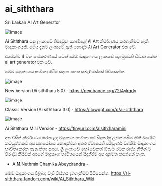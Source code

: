# ai_siththara
Sri Lankan AI Art Generator

![image](https://github.com/user-attachments/assets/ea50b991-a09b-4871-a93d-f5600a7a3c6a)



Ai Siththara යනු ලංකාවේ නිපදවුන නොමිළේ Ai Art නිර්මාණය කරගැනීමට හැකි මෘදුකාංගයකි.
මෙය දැනට ලංකාවේ ඇති හොඳම Ai Art Generator එක වේ.

එමෙන්ම 4 වන සංස්කරණයේ පටන් මෙම මෘදුකාංගය ලංකාවේ පළමුවෙනි විවෘත කේත ai art generator එක වේ.

මෙම මෘදුකාංගය භාවිතා කිරීම සඳහා පහත සබැඳි ඔස්සේ පිවිසෙන්න.

![image](https://github.com/user-attachments/assets/5b4b9ca9-e44b-4f06-9b63-8492d84b4bf2)

New Version (Ai siththara 5.0) - https://perchance.org/72t4ylrqdy

![image](https://github.com/user-attachments/assets/9d501a17-b79b-4d00-ac79-f595c1780b76)

Classic Version (Ai siththara 3.0) - https://flowgpt.com/p/ai-siththara

![image](https://github.com/user-attachments/assets/2ff2312c-7642-4d6d-a7e2-c1e1f2ec60c2)

Ai Siththara Mini Version - https://tinyurl.com/aisiththaramini

අප විසින් නිර්මාණය කරන ලද මෘදුකාංග භාවිතා කර සිදුකරනු ලබන කිසිම නීති විරෝධී කටයුත්තකට අප සහයෝගය නොදක්වන අතර ඒවායෙහි සම්පූර්ණ වගකීම මෘදුකාංගය භාවිතා කරන තැනැත්තා සතුය.
ශ්‍රී ලංකාවේ හෝ වෙනත් ඕනෑම රටක රාජ්‍ය නීතින් ට විරුද්ධ කිසිවක් අපගේ මෘදුකාංග භාවිතයෙන් සිදුකිරීම අප අනුමත කරන්නේ නැත.
- A.M.Nethmin Chamika Abeychandra - 

මෙම මෘදුකාංගය පිළිබඳ වැඩි විස්තර දැනගැනීමට පිවිසෙන්න.
https://ai-siththara.fandom.com/wiki/Ai_Siththara_Wiki
